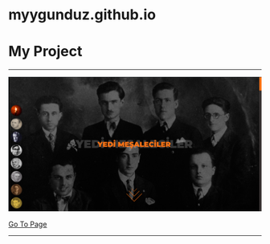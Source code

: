 # myygunduz.github.io



# My Project
<hr/>

![image](assets/images/tr0001.png)

<a href="https://myygunduz.github.io/projects/tr-0001/index.html">Go To Page</a>
<hr/>
